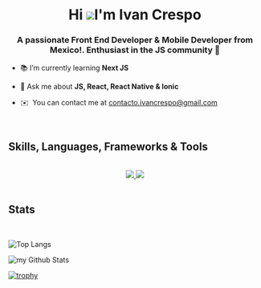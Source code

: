 <div align="center">

Hi ![](https://user-images.githubusercontent.com/18350557/176309783-0785949b-9127-417c-8b55-ab5a4333674e.gif)I'm Ivan Crespo
=========================================================================================================================================

</div>

<h3 align="center">A passionate Front End Developer & Mobile Developer from Mexico!. Enthusiast in the JS community 💛</h3>

- 📚 I’m currently learning **Next JS**

- 💬 Ask me about **JS, React, React Native & Ionic**

* ✉️  You can contact me at [contacto.ivancrespo@gmail.com](mailto:contacto.ivancrespo@gmail.com)

<br/>

## Skills, Languages, Frameworks & Tools 
<br/>
<div align="center">
  <a href="https://skillicons.dev">
    <img src="https://skillicons.dev/icons?i=git,angular,bootstrap,css,devto,express,figma,firebase,html,js,jest" />
    <img src="https://skillicons.dev/icons?i=materialui,mongodb,mysql,nextjs,netlify,nodejs,postgres,postman,pug,react,redux,sqlite,tailwind,ts,vite" />
  </a>
</div>
<br/>

## Stats 
<br/>

![Top Langs](https://github-readme-stats.vercel.app/api/top-langs/?username=IvanCrespo&layout=compact&theme=github_dark)


<img align="center" src="https://github-readme-stats.vercel.app/api?username=IvanCrespo&include_all_commits=true&count_private=true&theme=github_dark&show_icons=true&border_radius=10" alt="my Github Stats"/>


[![trophy](https://github-profile-trophy.vercel.app/?username=IvanCrespo&theme=github_dark)](https://github.com/ryo-ma/github-profile-trophy)


